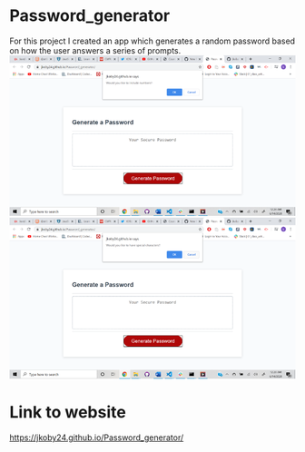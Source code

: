 # Password_generator

For this project I created an app which generates a random password based on how the user answers a series of prompts. 
![](screenshots/screenshot1.png)
![](screenshots/screenshot2.png)

# Link to website 
https://jkoby24.github.io/Password_generator/
